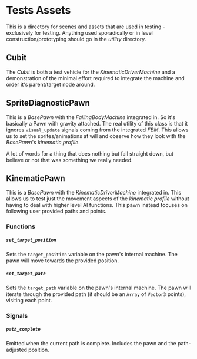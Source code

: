 # Tests Assets
This is a directory for scenes and assets that are used in testing - exclusively for testing. Anything used sporadically or in level construction/prototyping should go in the *utility* directory.

## Cubit
The *Cubit* is both a test vehicle for the *KinematicDriverMachine* and a demonstration of the minimal effort required to integrate the machine and order it's parent/target node around. 

## SpriteDiagnosticPawn
This is a *BasePawn* with the *FallingBodyMachine* integrated in. So it's basically a Pawn with gravity attached. The real utility of this class is that it ignores `visual_update` signals coming from the integrated *FBM*. This allows us to set the sprites/animations at will and observe how they look with the *BasePawn*'s *kinematic profile*.

A lot of words for a thing that does nothing but fall straight down, but believe or not that was something we really needed.

## KinematicPawn
This is a *BasePawn* with the *KinematicDriverMachine* integrated in. This allows us to test just the movement aspects of the *kinematic profile* without having to deal with higher level AI functions. This pawn instead focuses on following user provided paths and points.

### Functions
##### `set_target_position`
Sets the `target_position` variable on the pawn's internal machine. The pawn will move towards the provided position.

##### `set_target_path`
Sets the `target_path` variable on the pawn's internal machine. The pawn will iterate through the provided path (it should be an `Array` of `Vector3` points), visiting each point.

### Signals
##### `path_complete`
Emitted when the current path is complete. Includes the pawn and the path-adjusted position.